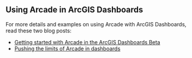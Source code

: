 ## Using Arcade in ArcGIS Dashboards

For more details and examples on using Arcade with ArcGIS Dashboards, read these two blog posts:

- [Getting started with Arcade in the ArcGIS Dashboards Beta](https://www.esri.com/arcgis-blog/products/ops-dashboard/real-time/getting-started-with-arcade-in-arcgis-dashboards/)
- [Pushing the limits of Arcade in dashboards](https://www.esri.com/arcgis-blog/products/ops-dashboard/real-time/pushing-the-limits-of-arcade-in-dashboards/)
